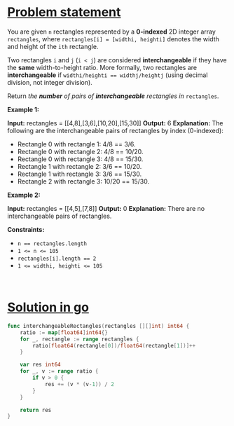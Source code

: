 # [Problem statement](https://leetcode.com/problems/number-of-pairs-of-interchangeable-rectangles)

You are given `n` rectangles represented by a **0-indexed** 2D integer array `rectangles`, where `rectangles[i] = [widthi, heighti]` denotes the width and height of the `ith` rectangle.

Two rectangles `i` and `j` (`i < j`) are considered **interchangeable** if they have the **same** width-to-height ratio. More formally, two rectangles are **interchangeable** if `widthi/heighti == widthj/heightj` (using decimal division, not integer division).

Return _the **number** of pairs of **interchangeable** rectangles in_ `rectangles`.

**Example 1:**


**Input:** rectangles = [[4,8],[3,6],[10,20],[15,30]]
**Output:** 6
**Explanation:** The following are the interchangeable pairs of rectangles by index (0-indexed):
- Rectangle 0 with rectangle 1: 4/8 == 3/6.
- Rectangle 0 with rectangle 2: 4/8 == 10/20.
- Rectangle 0 with rectangle 3: 4/8 == 15/30.
- Rectangle 1 with rectangle 2: 3/6 == 10/20.
- Rectangle 1 with rectangle 3: 3/6 == 15/30.
- Rectangle 2 with rectangle 3: 10/20 == 15/30.

**Example 2:**


**Input:** rectangles = [[4,5],[7,8]]
**Output:** 0
**Explanation:** There are no interchangeable pairs of rectangles.

**Constraints:**

* `n == rectangles.length`
* `1 <= n <= 105`
* `rectangles[i].length == 2`
* `1 <= widthi, heighti <= 105`

<br />

# [Solution in go](https://leetcode.com/submissions/detail/1143294486/)

```go
func interchangeableRectangles(rectangles [][]int) int64 {
    ratio := map[float64]int64{}
    for _, rectangle := range rectangles {
        ratio[float64(rectangle[0])/float64(rectangle[1])]++
    }

    var res int64
    for _, v := range ratio {
        if v > 0 {
            res += (v * (v-1)) / 2
        }
    }

    return res
}

```